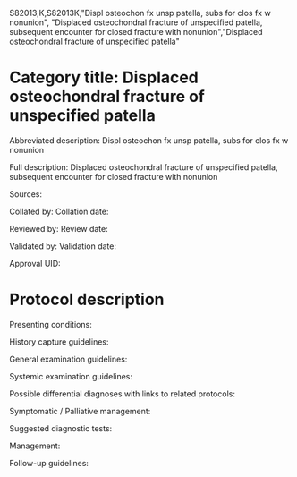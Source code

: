 S82013,K,S82013K,"Displ osteochon fx unsp patella, subs for clos fx w nonunion", "Displaced osteochondral fracture of unspecified patella, subsequent encounter for closed fracture with nonunion","Displaced osteochondral fracture of unspecified patella"
# Category title: Displaced osteochondral fracture of unspecified patella

Abbreviated description: Displ osteochon fx unsp patella, subs for clos fx w nonunion

Full description: Displaced osteochondral fracture of unspecified patella, subsequent encounter for closed fracture with nonunion

Sources:

Collated by:
Collation date:

Reviewed by:
Review date:

Validated by:
Validation date:

Approval UID:

# Protocol description

Presenting conditions:

History capture guidelines:

General examination guidelines:

Systemic examination guidelines:

Possible differential diagnoses with links to related protocols:

Symptomatic / Palliative management:

Suggested diagnostic tests:

Management:

Follow-up guidelines:
